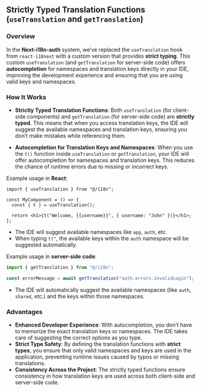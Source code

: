 ## **Strictly Typed Translation Functions (`useTranslation` and `getTranslation`)**

### **Overview**

In the **Next-i18n-auth** system, we’ve replaced the `useTranslation` hook from `react-i18next` with a custom version that provides **strict typing**. This custom `useTranslation` (and `getTranslation` for server-side code) offers **autocompletion** for namespaces and translation keys directly in your IDE, improving the development experience and ensuring that you are using valid keys and namespaces.

### **How It Works**

* **Strictly Typed Translation Functions**: Both `useTranslation` (for client-side components) and `getTranslation` (for server-side code) are **strictly typed**. This means that when you access translation keys, the IDE will suggest the available namespaces and translation keys, ensuring you don’t make mistakes while referencing them.

* **Autocompletion for Translation Keys and Namespaces**: When you use the `t()` function inside `useTranslation` or `getTranslation`, your IDE will offer autocompletion for namespaces and translation keys. This reduces the chance of runtime errors due to missing or incorrect keys.

Example usage in **React**:

```tsx
import { useTranslation } from "@/i18n";

const MyComponent = () => {
  const { t } = useTranslation();

  return <h1>{t("Welcome, {{username}}", { username: "John" })}</h1>;
};
```

* The IDE will suggest available namespaces like `app`, `auth`, etc.
* When typing `t("`, the available keys within the `auth` namespace will be suggested automatically.

Example usage in **server-side code**:

```ts
import { getTranslation } from "@/i18n";

const errorMessage = await getTranslation("auth.errors.invalidLogin");
```

* The IDE will automatically suggest the available namespaces (like `auth`, `shared`, etc.) and the keys within those namespaces.

### **Advantages**

* **Enhanced Developer Experience**: With autocompletion, you don’t have to memorize the exact translation keys or namespaces. The IDE takes care of suggesting the correct options as you type.
* **Strict Type Safety**: By defining the translation functions with **strict types**, you ensure that only valid namespaces and keys are used in the application, preventing runtime issues caused by typos or missing translations.
* **Consistency Across the Project**: The strictly typed functions ensure consistency in how translation keys are used across both client-side and server-side code.
